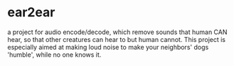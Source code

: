 # ear2ear
a project for audio encode/decode, which remove sounds that human CAN hear, so that other creatures can hear to but human cannot. This project is especially aimed at making loud noise to make your neighbors' dogs 'humble', while no one knows it.
